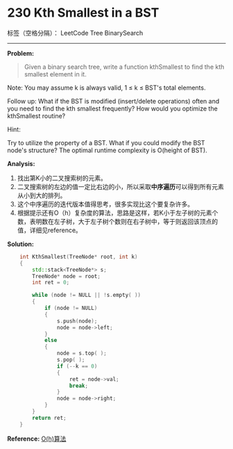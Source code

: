 ﻿# 230 Kth Smallest in a BST

标签（空格分隔）： LeetCode Tree BinarySearch

---

**Problem:**
>   Given a binary search tree, write a function kthSmallest to find the kth smallest element in it.
>
Note: 
You may assume k is always valid, 1 ≤ k ≤ BST's total elements.
>
Follow up:
What if the BST is modified (insert/delete operations) often and you need to find the kth smallest frequently? How would you optimize the kthSmallest routine?
>
Hint:
>
Try to utilize the property of a BST.
What if you could modify the BST node's structure?
The optimal runtime complexity is O(height of BST).

**Analysis:**

 1. 找出第K小的二叉搜索树的元素。
 2. 二叉搜索树的左边的值一定比右边的小，所以采取**中序遍历**可以得到所有元素从小到大的排列。
 3. 这个中序遍历的迭代版本值得思考，很多实现比这个要复杂许多。
 4. 根据提示还有O（h）复杂度的算法，思路是这样，若K小于左子树的元素个数，表明数在左子树，大于左子树个数则在右子树中，等于则返回该顶点的值，详细见reference。

**Solution:**
```cpp
	int KthSmallest(TreeNode* root, int k)
	{
		std::stack<TreeNode*> s;
		TreeNode* node = root;
		int ret = 0;

		while (node != NULL || !s.empty( ))
		{
			if (node != NULL)
			{
				s.push(node);
				node = node->left;
			}
			else
			{
				node = s.top( );
				s.pop( );
				if (--k == 0)
				{
					ret = node->val;
					break;
				}
				node = node->right;
			}
		}
		return ret;
	}
```
 
 **Reference:**
 [O(h)算法][1]


  [1]: http://stackoverflow.com/questions/2329171/find-kth-smallest-element-in-a-binary-search-tree-in-optimum-way#